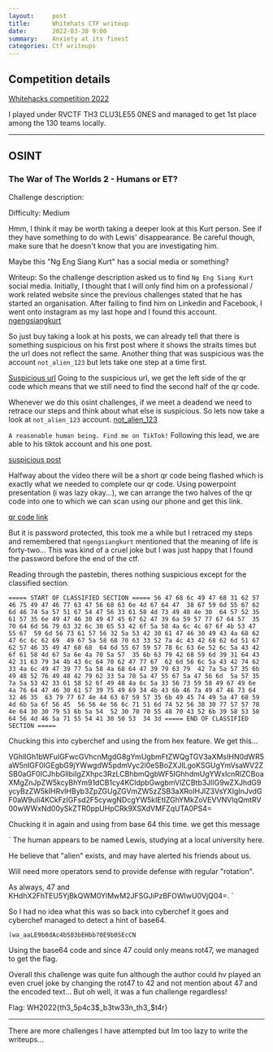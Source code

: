 ```yaml
---
layout:     post
title:      Whitehats CTF writeup
date:       2022-03-30 9:00
summary:    Anxiety at its finest
categories: Ctf writeups
---
```


## Competition details
[Whitehacks competition 2022](https://whitehacks.scis.smu.edu.sg/)

I played under RVCTF TH3 CLU3LE55 0NES and managed to get 1st place among the 130 teams locally.

---
## OSINT

### The War of The Worlds 2 - Humans or ET?
Challenge description:

Difficulty: Medium

Hmm, I think it may be worth taking a deeper look at this Kurt person. See if they have something to do with Lewis' disappearance. Be careful though, make sure that he doesn't know that you are investigating him.

Maybe this "Ng Eng Siang Kurt" has a social media or something?

Writeup:
So the challenge description asked us to find `Ng Eng Siang Kurt` social media. Initially, I thought that I will only find him on a professional / work related website since the previous challenges stated that he has started an organisation. After failing to find him on Linkedin and Facebook, I went onto instagram as my last hope and I found this account. 
[ngengsiangkurt](https://www.instagram.com/ngengsiangkurt/?hl=en)

So just buy taking a look at his posts, we can already tell that there is something suspicious on his first post where it shows the straits times but the url does not reflect the same. Another thing that was suspicious was the account `not_alien_123` but lets take one step at a time first.

[Suspicious url](https://shorturl.at/krA04)
Going to the suspicious url, we get the left side of the qr code which means that we still need to find the second half of the qr code. 

Whenever we do this osint challenges, if we meet a deadend we need to retrace our steps and think about what else is suspicious. So lets now take a look at `not_alien_123` account.
[not_alien_123](https://www.instagram.com/not_alien_123/?hl=en)

`A reasonable human being. Find me on TikTok!` Following this lead, we are able to his tiktok account and his one post.

[suspicious post](https://www.tiktok.com/@not_alien_123/video/7066686049732398338?is_copy_url=1&is_from_webapp=v1)

Halfway about the video there will be a short qr code being flashed which is exactly what we needed to complete our qr code. Using powerpoint presentation (i was lazy okay...), we can arrange the two halves of the qr code into one to which we can scan using our phone and get this link.

[qr code link](https://pastebin.com/WW190H2W)

But it is password protected, this took me a while but I retraced my steps and remembered that `ngengsiangkurt` mentioned that the meaning of life is forty-two... This was kind of a cruel joke but I was just happy that I found the password before the end of the ctf.

Reading through the pastebin, theres nothing suspicious except for the classified section.

`
===== START OF CLASSIFIED SECTION =====
56 47 68 6c 49 47 68 31 62 57 46 75 49 47 46 77 63 47 56 68 63 6e 4d 67 64 47 
38 67 59 6d 55 67 62 6d 46 74 5a 57 51 67 54 47 56 33 61 58 4d 73 49 48 4e 30 
64 57 52 35 61 57 35 6e 49 47 46 30 49 47 45 67 62 47 39 6a 59 57 77 67 64 57 
35 70 64 6d 56 79 63 32 6c 30 65 53 42 6f 5a 58 4a 6c 4c 67 6f 4b 53 47 55 67 
59 6d 56 73 61 57 56 32 5a 53 42 30 61 47 46 30 49 43 4a 68 62 47 6c 6c 62 69 
49 67 5a 58 68 70 63 33 52 7a 4c 43 42 68 62 6d 51 67 62 57 46 35 49 47 68 68 
64 6d 55 67 59 57 78 6c 63 6e 52 6c 5a 43 42 6f 61 58 4d 67 5a 6e 4a 70 5a 57 
35 6b 63 79 42 68 59 6d 39 31 64 43 42 31 63 79 34 4b 43 6c 64 70 62 47 77 67 
62 6d 56 6c 5a 43 42 74 62 33 4a 6c 49 47 39 77 5a 58 4a 68 64 47 39 79 63 79 
42 7a 5a 57 35 6b 49 48 52 76 49 48 42 79 62 33 5a 70 5a 47 55 67 5a 47 56 6d 
5a 57 35 7a 5a 53 42 33 61 58 52 6f 49 48 4a 6c 5a 33 56 73 59 58 49 67 49 6e 
4a 76 64 47 46 30 61 57 39 75 49 69 34 4b 43 6b 46 7a 49 47 46 73 64 32 46 35 
63 79 77 67 4e 44 63 67 59 57 35 6b 49 45 74 49 5a 47 68 59 4d 6b 5a 6f 56 45 
56 56 4e 56 6c 71 51 6d 74 52 56 30 30 77 57 57 78 4e 64 30 30 79 53 6b 5a 54 
52 30 70 70 55 48 70 43 52 6b 39 58 53 58 64 56 4d 46 5a 71 55 54 41 30 50 53 
34 3d
===== END OF CLASSIFIED SECTION =====
`

Chucking this into cyberchef and using the from hex feature. We get this...

VGhlIGh1bWFuIGFwcGVhcnMgdG8gYmUgbmFtZWQgTGV3aXMsIHN0dWR5aW5nIGF0IGEgbG9jYWwgdW5pdmVyc2l0eSBoZXJlLgoKSGUgYmVsaWV2ZSB0aGF0ICJhbGllbiIgZXhpc3RzLCBhbmQgbWF5IGhhdmUgYWxlcnRlZCBoaXMgZnJpZW5kcyBhYm91dCB1cy4KCldpbGwgbmVlZCBtb3JlIG9wZXJhdG9ycyBzZW5kIHRvIHByb3ZpZGUgZGVmZW5zZSB3aXRoIHJlZ3VsYXIgInJvdGF0aW9uIi4KCkFzIGFsd2F5cywgNDcgYW5kIEtIZGhYMkZoVEVVNVlqQmtRV00wWWxNd00ySkZTR0ppUHpCRk9XSXdVMFZqUTA0PS4=

Chucking it in again and using from base 64 this time. we get this message

`
The human appears to be named Lewis, studying at a local university here.

He believe that "alien" exists, and may have alerted his friends about us.

Will need more operators send to provide defense with regular "rotation".

As always, 47 and KHdhX2FhTEU5YjBkQWM0YlMwM2JFSGJiPzBFOWIwU0VjQ04=.
`

So I had no idea what this was so back into cyberchef it goes and cyberchef managed to detect a hint of base64. 

`(wa_aaLE9b0dAc4bS03bEHbb?0E9b0SEcCN`

Using the base64 code and since 47 could only means rot47, we managed to get the flag.

Overall this challenge was quite fun although the author could hv played an even cruel joke by changing the rot47 to 42 and not mention about 47 and the encoded text... But oh well, it was a fun challenge regardless!

Flag: WH2022{th3_5p4c3$_b3tw33n_th3_$t4r}

---

There are more challenges I have attempted but Im too lazy to write the writeups...
